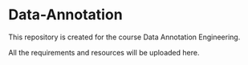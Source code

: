 # Data-Annotation
This repository is created for the course Data Annotation Engineering.

All the requirements and resources will be uploaded here.
